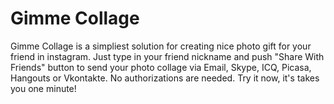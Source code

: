 Gimme Collage
=============

Gimme Collage is a simpliest solution for creating nice photo gift for your friend in instagram. Just type in your friend nickname and push "Share With Friends" button to send your photo collage via Email, Skype, ICQ, Picasa, Hangouts or Vkontakte. No authorizations are needed. Try it now, it's takes you one minute!
